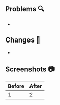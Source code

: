 ## Problems :mag:
 -

## Changes :memo:
 -

## Screenshots :camera:
| Before | After |
| - | - |
| 1 | 2 |
